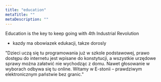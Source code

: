 ```yaml
---
title: "education"
metaTitle: ""
metaDescription: ""
---
```


Education is the key to keep going with 4th Industrial Revolution

* kazdy ma obowiazek edukacji, takze dorosly

"Dzieci uczą się tu programowania już w szkole podstawowej, prawo dostępu do internetu jest wpisane do konstytucji, a wszystkie urzędowe sprawy można załatwić nie wychodząc z domu. Nawet głosowanie w wyborach odbywa się tu online. Witamy w E-stonii – prawdziwym elektronicznym państwie bez granic."